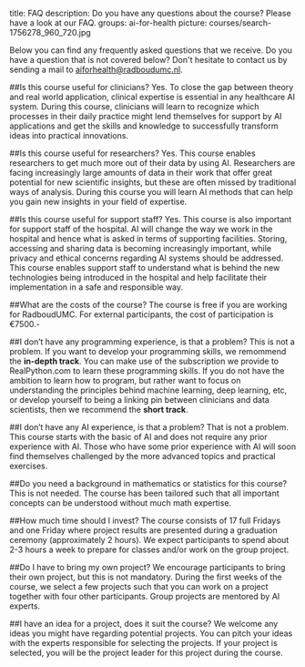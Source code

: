 title: FAQ
description: Do you have any questions about the course? Please have a look at our FAQ.
groups: ai-for-health
picture: courses/search-1756278_960_720.jpg

Below you can find any frequently asked questions that we receive. Do you have a question that is not covered below? Don't hesitate to contact us by sending a mail to aiforhealth@radboudumc.nl.


##Is this course useful for clinicians?
Yes. To close the gap between theory and real world application, clinical expertise is essential in any healthcare AI system. During this course, clinicians will learn to recognize which processes in their daily practice might lend themselves for support by AI applications and get the skills and knowledge to successfully transform ideas into practical innovations.

##Is this course useful for researchers?
Yes. This course enables researchers to get much more out of their data by using AI. Researchers are facing increasingly large amounts of data in their work that offer great potential for new scientific insights, but these are often missed by traditional ways of analysis. During this course you will learn AI methods that can help you gain new insights in your field of expertise.

##Is this course useful for support staff?
Yes. This course is also important for support staff of the hospital. AI will change the way we work in the hospital and hence what is asked in terms of supporting facilities. Storing, accessing and sharing data is becoming increasingly important, while privacy and ethical concerns regarding AI systems should be addressed. This course enables support staff to understand what is behind the new technologies being introduced in the hospital and help facilitate their implementation in a safe and responsible way.

##What are the costs of the course?
The course is free if you are working for RadboudUMC. For external participants, the cost of participation is €7500.-

##I don’t have any programming experience, is that a problem?
This is not a problem. If you want to develop your programming skills, we remommend the <b>in-depth track</b>. You can make use of the subscription we provide to RealPython.com to learn these programming skills. If you do not have the ambition to learn how to program, but rather want to focus on understanding the principles behind machine learning, deep learning, etc, or develop yourself to being a linking pin between clinicians and data scientists, then we recommend the <b>short track</b>.

##I don’t have any AI experience, is that a problem?
That is not a problem. This course starts with the basic of AI and does not require any prior experience with AI. Those who have some prior experience with AI will soon find themselves challenged by the more advanced topics and practical exercises.

##Do you need a background in mathematics or statistics for this course?
This is not needed. The course has been tailored such that all important concepts can be understood without much math expertise. 

##How much time should I invest? 
The course consists of 17 full Fridays and one Friday where project results are presented during a graduation ceremony (approximately 2 hours). We expect participants to spend about 2-3 hours a week to prepare for classes and/or work on the group project.

##Do I have to bring my own project?
We encourage participants to bring their own project, but this is not mandatory. During the first weeks of the course, we select a few projects such that you can work on a project together with four other participants. Group projects are mentored by AI experts.

##I have an idea for a project, does it suit the course?
We welcome any ideas you might have regarding potential projects. You can pitch your ideas with the experts responsible for selecting the projects. If your project is selected, you will be the project leader for this project during the course.  



